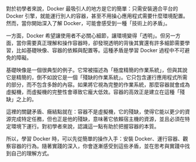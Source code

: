 對於初學者來說，Docker 最吸引人的地方是它的簡單：只需安裝適合平台的 Docker 引擎，就能運行別人的容器，甚至不用操心應用程式需要什麼環境配置。然而，當你開始深入了解 Docker，可能會感受到一種「技術上的矛盾」。  

一方面，Docker 希望讓使用者不必關心細節，讓環境變得「透明」。但另一方面，當你需要真正理解和操作容器時，卻發現透明的背後其實還有許多細節需要學習，比如基礎映像、容器的依賴與配置等。這種矛盾是學習 Docker 過程中不可避免的障礙。  

基礎映像是一個很典型的例子。它常被描述為「極度精簡的作業系統」，但與其說它是精簡的，倒不如說它是一個「殘缺的作業系統」。它只包含運行應用程式所需的部分，而不包含多餘的內容。如果將它視為完整的作業系統，那麼容器就會成為虛擬機，而虛擬機的完整性會導致它龐大低效。容器的高效正是建立在這種「殘缺」之上的。

這裡的關鍵矛盾、癥結點就在：容器不是虛擬機，它的殘缺，使得它能以更少的資源完成特定任務，但也正是他的殘缺，意味著它依賴宿主機的資源，並且必須在特定環境下運行。對初學者來說，認識這一點有助於把握容器的本質。

所以，學習 Docker 時，可以先從簡單的操作入手：安裝 Docker、運行容器、觀察容器的行為。隨著實踐的深入，你會逐漸感受到這些矛盾，並在思考與實踐中找到自己的理解方式。

